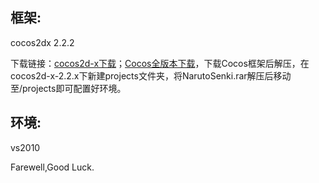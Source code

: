 ## 框架:

cocos2dx 2.2.2

下载链接：[cocos2d-x下载](https://cocos2d-x.org/download)；[Cocos全版本下载](https://github.com/fusijie/Cocos-Resource "Cocos 资料大全（全版本）")，下载Cocos框架后解压，在cocos2d-x-2.2.x下新建projects文件夹，将NarutoSenki.rar解压后移动至/projects即可配置好环境。
## 环境:

vs2010

Farewell,Good Luck.
